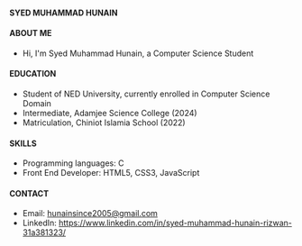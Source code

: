 
#### SYED MUHAMMAD HUNAIN

#### ABOUT ME
* Hi, I'm Syed Muhammad Hunain, a Computer Science Student

#### EDUCATION

* Student of NED University, currently enrolled in Computer Science Domain
* Intermediate, Adamjee Science College (2024)
* Matriculation, Chiniot Islamia School (2022)


#### SKILLS
* Programming languages: C
* Front End Developer: HTML5, CSS3, JavaScript

#### CONTACT
* Email: hunainsince2005@gmail.com 
* LinkedIn: https://www.linkedin.com/in/syed-muhammad-hunain-rizwan-31a381323/
<!---
SyedMuhammadHunain/SyedMuhammadHunain is a ✨ special ✨ repository because its `README.md` (this file) appears on your GitHub profile.
You can click the Preview link to take a look at your changes.
--->
